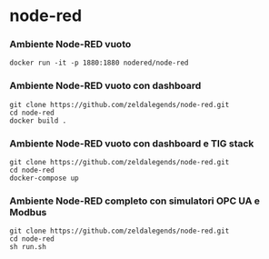 # node-red
### Ambiente Node-RED vuoto
    docker run -it -p 1880:1880 nodered/node-red
### Ambiente Node-RED vuoto con dashboard
    git clone https://github.com/zeldalegends/node-red.git
    cd node-red
    docker build .
### Ambiente Node-RED vuoto con dashboard e TIG stack
    git clone https://github.com/zeldalegends/node-red.git
    cd node-red
    docker-compose up
### Ambiente Node-RED completo con simulatori OPC UA e Modbus
    git clone https://github.com/zeldalegends/node-red.git
    cd node-red
    sh run.sh
